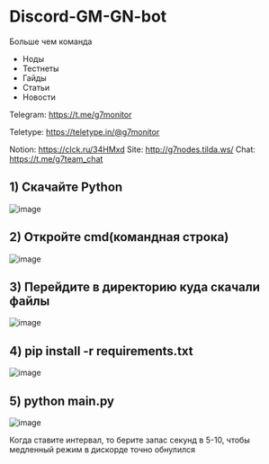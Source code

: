 # Discord-GM-GN-bot

Больше чем команда

- Ноды
- Тестнеты
- Гайды
- Статьи
- Новости

Telegram: https://t.me/g7monitor

Teletype: https://teletype.in/@g7monitor

Notion: https://clck.ru/34HMxd
Site: http://g7nodes.tilda.ws/
Chat: https://t.me/g7team_chat

## 1) Скачайте Python

![image](https://github.com/MaloyMeee/Discord-GM-GN-bot/assets/59707245/3fdb819f-f059-4d58-8f00-57e8b24782c3)

## 2) Откройте cmd(командная строка)

![image](https://github.com/MaloyMeee/Discord-GM-GN-bot/assets/59707245/640a356e-8560-4992-bc87-f5a2005af03c)

## 3) Перейдите в директорию куда скачали файлы

![image](https://github.com/MaloyMeee/Discord-GM-GN-bot/assets/59707245/2619b0b1-0f0e-44f7-b5df-171af488bf2d)

## 4) pip install -r requirements.txt

![image](https://github.com/MaloyMeee/Discord-GM-GN-bot/assets/59707245/48f07bdf-f514-4d0f-bc8e-e160b526d38a)

## 5) python main.py

![image](https://github.com/MaloyMeee/Discord-GM-GN-bot/assets/59707245/ff4ffc4c-b979-4473-9d34-0e458aa0e889)


Когда ставите интервал, то берите запас секунд в 5-10, чтобы медленный режим в дискорде точно обнулился
